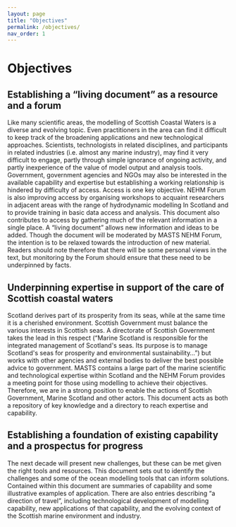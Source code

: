 ```yaml
---
layout: page
title: "Objectives"
permalink: /objectives/
nav_order: 1
---
```


# Objectives

## Establishing a “living document” as a resource and a forum
Like many scientific areas, the modelling of Scottish Coastal Waters is a diverse and evolving topic. Even practitioners in the area can find it difficult to keep track of the broadening applications and new technological approaches. Scientists, technologists in related disciplines, and participants in related industries (i.e. almost any marine industry), may find it very difficult to engage, partly through simple ignorance of ongoing activity, and partly inexperience of the value of model output and analysis tools. Government, government agencies and NGOs may also be interested in the available capability and expertise but establishing a working relationship is hindered by difficulty of access.
Access is one key objective. NEHM Forum is also improving access by organising workshops to acquaint researchers in adjacent areas with the range of hydrodynamic modelling In Scotland and to provide training in basic data access and analysis. This document also contributes to access by gathering much of the relevant information in a single place.
A “living document” allows new information and ideas to be added. Though the document will be moderated by MASTS NEHM Forum, the intention is to be relaxed towards the introduction of new material. Readers should note therefore that there will be some personal views in the text, but monitoring by the Forum should ensure that these need to be underpinned by facts.

## Underpinning expertise in support of the care of Scottish coastal waters
Scotland derives part of its prosperity from its seas, while at the same time it is a cherished environment. Scottish Government must balance the various interests in Scottish seas. A directorate of Scottish Government takes the lead in this respect (“Marine Scotland is responsible for the integrated management of Scotland's seas. Its purpose is to manage Scotland's seas for prosperity and environmental sustainability…”) but works with other agencies and external bodies to deliver the best possible advice to government. MASTS contains a large part of the marine scientific and technological expertise within Scotland and the NEHM Forum provides a meeting point for those using modelling to achieve their objectives. Therefore, we are in a strong position to enable the actions of Scottish Government, Marine Scotland and other actors. This document acts as both a repository of key knowledge and a directory to reach expertise and capability.

## Establishing a foundation of existing capability and a prospectus for progress
The next decade will present new challenges, but these can be met given the right tools and resources. This document sets out to identify the challenges and some of the ocean modelling tools that can inform solutions. Contained within this document are summaries of capability and some illustrative examples of application. There are also entries describing “a direction of travel”, including technological development of modelling capability, new applications of that capability, and the evolving context of the Scottish marine environment and industry.

